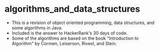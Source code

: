 # algorithms_and_data_structures
- This is a revision of object oriented programming, data structures, and some algorithms in Java.
- Included is the answer to HackerRank's 30 days of code.
- Some of the algorithms are based on the book "Introduction to Algorithm" by Cormen,
Leiserson, Rivest, and Stein.